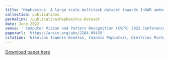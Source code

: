 ```yaml
---
title: "Hephaestus: A large scale multitask dataset towards InSAR understanding"
collection: publications
permalink: /publication/Hephaestus-Dataset
date: June 2022
venue: ' Computer Vision and Pattern Recognition (CVPR) 2022 Conference Workshop: EARTHVISION'
paperurl: 'https://arxiv.org/abs/2204.09435'
citation: 'Nikolaos Ioannis Bountos, Ioannis Papoutsis, Dimitrios Michail, Andreas Karavias, Panagiotis Elias, Isaak Parcharidis; Proceedings of the IEEE/CVF Conference on Computer Vision and Pattern Recognition (CVPR) Workshops, 2022, pp. 1453-1462'
---
```


[Download paper here](https://arxiv.org/abs/2204.09435)
